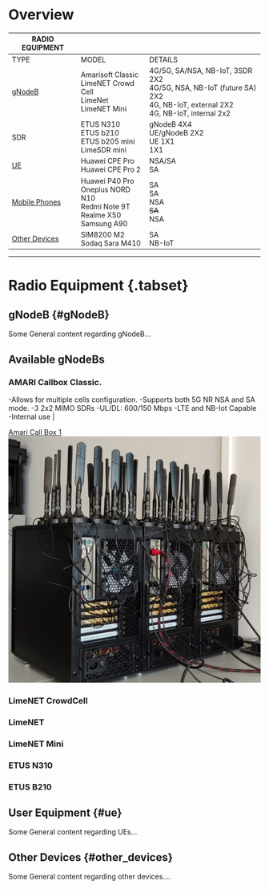  <!-- Radio Equipment -->
<!-- Overview of the radio equipment used in Patars 5G facility.-->

# Overview



| RADIO EQUIPMENT|                    |                   |
| -----------------------| -------------| ----------- |
| TYPE                          | MODEL       |DETAILS       |
| [gNodeB ](#gNodeB) | Amarisoft Classic <br>   LimeNET Crowd Cell   <br> LimeNet <br>  LimeNET Mini |4G/5G, SA/NSA, NB-IoT, 3SDR 2X2 <br>4G/5G, NSA, NB-IoT (future SA) 2X2<br>4G, NB-IoT, external 2X2<br>4G, NB-IoT, internal 2x2   |
| SDR                         |ETUS N310 <br>   ETUS b210  <br> ETUS b205 mini <br>  LimeSDR mini |gNodeB 4X4 <br>UE/gNodeB 2X2<br>UE 1X1<br>1X1  |
| [UE ](#ue)                      |Huawei CPE Pro  <br>   Huawei CPE Pro 2  |NSA/SA <br> SA  |
| [Mobile Phones](#ue)       |Huawei P40 Pro  <br>  Oneplus NORD N10 <br>Redmi Note 9T <br> Realme X50<br> Samsung A90  |SA <br> SA <br> NSA <br> ~~SA~~ <br> NSA  |
| [Other Devices](#other_devices)         |SIM8200 M2   <br>Sodaq Sara M410 |SA <br> NB-IoT  |

-----
# Radio Equipment {.tabset}
## gNodeB {#gNodeB}

Some General content regarding gNodeB...
## Available gNodeBs
### AMARI Callbox Classic.



 -Allows for multiple cells configuration. 
 -Supports both 5G NR NSA and SA mode.
 -3 2x2 MIMO SDRs
 -UL/DL: 600/150 Mbps
 -LTE and NB-Iot Capable
 -Internal use | 

[Amari Call Box 1](/uploads/images-radio-equipment/amari-call-box-1.jpg "Amari Call Box Single")
![Amari Call Box 3](/uploads/images-radio-equipment/amari-call-box-3.jpg "Amari Call Box Multiple") 


### LimeNET CrowdCell
### LimeNET
### LimeNET Mini
### ETUS N310
### ETUS B210


## User Equipment  {#ue}

Some General content regarding UEs...

## Other Devices {#other_devices}

Some General content regarding other devices....